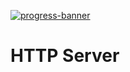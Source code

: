 [![progress-banner](https://backend.codecrafters.io/progress/http-server/24b86bc5-c25a-4051-861f-e4336431d305)](https://app.codecrafters.io/users/codecrafters-bot?r=2qF)

# HTTP Server
